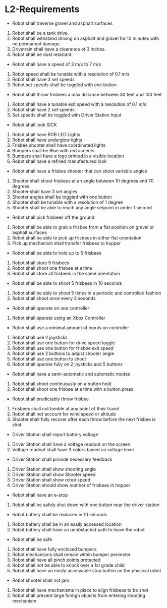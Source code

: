 # L2-Requirements

- Robot shall traverse gravel and asphalt surfaces
1. Robot shall be a tank drive.
2. Robot shall withstand driving on asphalt and gravel for 10 minutes with no permanent damage.
3. Drivetrain shall have a clearance of 3 inches.
4. Robot shall be dust resistant.

- Robot shall have a speed of 3 m/s to 7 m/s
1. Robot speed shall be tunable with a resolution of 0.1 m/s
2. Robot shall have 3 set speeds
3. Robot set speeds shall be toggled with one button


- Robot shall throw frisbees a max distance between 30 feet and 100 feet
1. Robot shall have a tunable exit speed with a resolution of 0.1 m/s
2. Robot shall have 2 set speeds
3. Set speeds shall be toggled with Driver Station Input


- Robot shall look SICK
1. Robot shall have RGB LED Lights
2. Robot shall have underglow lights
3. Frisbee shooter shall have coordinated lights
4. Bumpers shall be Blue with red accents
5. Bumpers shall have a logo printed in a visible location
6. Robot shall have a refined manufactured look



- Robot shall have a frisbee shooter that can shoot variable angles
1. Shooter shall shoot frisbees at an angle between 10 degrees and 70 degrees.
2. Shooter shall have 3 set angles
3. Shooter angles shall be toggled with one button
4. Shooter shall be tunable with a resolution of 1 degree
5. Shooter shall be able to reach any angle setpoint in under 1 second
   

- Robot shall pick frisbees off the ground
1. Robot shall be able to grab a frisbee from a flat position on gravel or asphalt surfaces
2. Robot shall be able to pick up frisbees in either flat orientation
3. Pick up mechanism shall transfer frisbees to hopper



- Robot shall be able to hold up to 5 frisbees
1. Robot shall store 5 frisbees
2. Robot shall shoot one frisbee at a time
3. Robot shall store all frisbees in the same orientation


- Robot shall be able to shoot 5 frisbees in 10 seconds
1. Robot shall be able to shoot 5 times in a periodic and controlled fashion
2. Robot shall shoot once every 2 seconds


- Robot shall operate on one controller
1. Robot shall operate using an Xbox Controller

- Robot shall use a minimal amount of inputs on controller
1. Robot shall use 2 joysticks
2. Robot shall use one button for drive speed toggle
3. Robot shall use one button for frisbee exit speed
4. Robot shall use 2 buttons to adjust shooter angle
5. Robot shall use one button to shoot
6. Robot shall operate fully on 2 joysticks and 5 buttons

- Robot shall have a semi-automatic and automatic modes
1. Robot shall shoot continuously on a button hold
2. Robot shall shoot one frisbee at a time with a button press


- Robot shall predictably throw frisbee
1. Frisbees shall not tumble at any point of their travel
2. Robot shall not account for wind speed or altitude
3. Shooter shall fully recover after each throw before the next frisbee is shot


- Driver Station shall report battery voltage
1. Driver Station shall have a voltage readout on the screen.
2. Voltage readout shall have 3 colors based on voltage level.

- Driver Station shall provide necessary feedback
1. Driver Station shall show shooting angle
2. Driver Station shall show Shooter speed
3. Driver Station shall show robot speed
4. Driver Station should show number of frisbees in hopper


- Robot shall have an e-stop
1. Robot shall be safely shut down with one button near the driver station

- Robot battery shall be replaced in 10 seconds
1. Robot battery shall be in an easily accessed location
2. Robot battery shall have an unobstucted path to leave the robot

- Robot shall be safe
1. Robot shall have fully enclosed bumpers
2. Robot mechanisms shall remain within bumper perimeter
3. Robot shall have all pinch points protected
4. Robot shall not be able to knock over a 1st grade child
5. Robot shall have an easily accessable stop button on the physical robot

- Robot shooter shall not jam
1. Robot shall have mechanisms in place to align frisbees to be shot
2. Robot shall prevent large foreign objects from entering shooting mechanism
